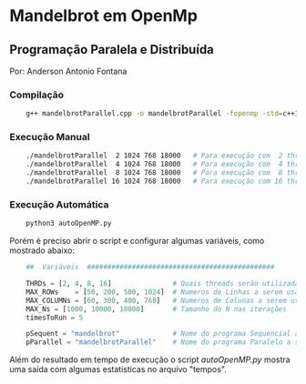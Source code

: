 # Mandelbrot em OpenMp

## Programação Paralela e Distribuída

Por: Anderson Antonio Fontana


### Compilação

```bash
	g++ mandelbrotParallel.cpp -o mandelbrotParallel -fopenmp -std=c++11
```


### Execução Manual

```bash
	./mandelbrotParallel  2 1024 768 18000   # Para execução com  2 threads
	./mandelbrotParallel  4 1024 768 18000   # Para execução com  4 threads
	./mandelbrotParallel  8 1024 768 18000   # Para execução com  8 threads
	./mandelbrotParallel 16 1024 768 18000   # Para execução com 16 threads
```


### Execução Automática

```bash
	python3 autoOpenMP.py
```


Porém é preciso abrir o script e configurar algumas variáveis, como mostrado abaixo:

```python
	##  Variáveis  ##############################################

	THRDs = [2, 4, 8, 16]               # Quais threads serão utilizadas nos testes
	MAX_ROWs    = [50, 200, 500, 1024]  # Numeros de Linhas a serem usadas
	MAX_COLUMNs = [60, 300, 400, 768]   # Numeros de Colunas a serem usadas
	MAX_Ns = [1000, 10000, 18000]       # Tamanho do N nas iterações
	timesToRun = 5

	pSequent = "mandelbrot"             # Nome do programa Sequencial a ser usado (sem o .cpp)
	pParallel = "mandelbrotParallel"    # Nome do programa Paralelo a ser usado (sem o .cpp)
```
Além do resultado em tempo de execução o script *autoOpenMP.py* mostra uma saída com algumas estatísticas no arquivo "tempos".
